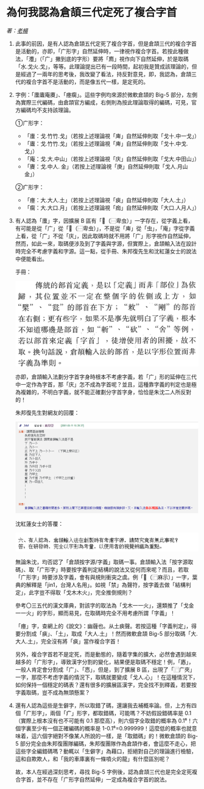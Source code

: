 # 為何我認為倉頡三代定死了複合字首
_著：[老楊](https://github.com/Arthurmcarthur)_

1. 此事的前因，是有人認為倉頡五代定死了複合字首，但是倉頡三代的複合字首是活動的，亦即，「广形字」自然延伸時，一律視作複合字首。若按此種做法，「灋」（「广」撇到底的字形）要將「廌」視作向下自然延伸，於是取碼「水.戈火.戈」，等等。此理論提出已有一段時間，起初我是贊成該理論的，但是經過了一兩年的思考後，我改變了看法，持反對意見，即，我認為，倉頡三代的複合字首不是活動的，而是像五代一樣，是定死的。
2. 字例：「螷蠯庵賡」、「瘞瘸」。這些字例均來源於微軟倉頡的 Big-5 部分，左側為實際三代編碼，由倉頡官方編成，右側則為按此理論取得的編碼，可見，官方編碼均不支持該理論。

    ①广形字：
    - 「螷：戈.竹竹.戈」（若按上述理論視「庳」自然延伸則取「戈十.中一戈」）
    - 「蠯：戈.竹竹.戈」（若按上述理論視「庳」自然延伸則取「戈十.中戈.戈」）
    - 「庵：戈.大.中山」（若按上述理論視「庆」自然延伸則取「戈大.中田山」）
    - 「賡：戈.中人. 金」（若按上述理論視「庚」自然延伸則取「戈人.月山金」）

    ②疒形字：
    - 「瘞：大.大人.土」（若按上述理論視「㾜」自然延伸則取「大人.土」）
    - 「瘸：大.大口.月」（若按上述理論視「痂」自然延伸則取「大口.人月人」）

3. 有人認為「螷」字，因擴展 B 區有「𧌠（⿱卑虫）」一字存在，從字義上看，有可能是從「广」從「𧌠（⿱卑虫）」，不是從「庳」從「虫」，「庵」字從字義上看，從「广」不從「庆」，因此取碼時就不用將「广」形字視作自然延伸，然而，如此一來，取碼便涉及到了字義與字源，但實際上，倉頡輸入法在設計時完全不考慮字義和字源。這一點，從手冊、朱邦復先生和沈紅蓮女士的說法中便能看出。

    手冊：

    ![](https://raw.githubusercontent.com/mrhso/Cangjie_Note/master/img/c48c9a62f77e4b210f0c134ae7192fb044ad3838.png)

    亦即，倉頡輸入法劃分字首字身時根本不考慮字義，若「广」形的延伸在三代中一定作為字首，那「庆」怎不成為字首呢？並且，這種靠字義的判定也是極為複雜的，不明白字義，就不能正確劃分字首字身，恰恰是朱沈二人所反對的！

    朱邦復先生對網友的回覆：

    ![](https://raw.githubusercontent.com/mrhso/Cangjie_Note/master/img/4da35dd9071588a74b00e1303b181e06d028520c.png)

    沈紅蓮女士的答覆：

    ![](https://raw.githubusercontent.com/mrhso/Cangjie_Note/master/img/b5a6236cabf7e7b2be257d8bbb0c834ebb3266b2.png)

    無論朱沈，均否認了「倉頡按字源/字義」取碼一事。倉頡輸入法「按字源取碼」、取「广形字」時要按字義判定結構的說法又從何而來呢？而且，若取「广形字」時要涉及字義，會有與規則衝突之虞。例「𢋎（⿸麻示）」一字，葉典的解釋是「jin1，台灣人名用」。如視「禁」為聲符，按字義去做「結構判定」，此字豈不得取「戈木木火」，完全推倒規則？

    參考〇三五代的漢文庫典，對該字的取法為「戈木一一火」，還類推了「戈金一一火」的字形，顯而易見，在取碼時完全不用考慮所謂「字義」！

    「瘞」字，查網上的《說文》：幽薶也。从土㾜聲。若按這種「字義判定」，得要分割成「㾜」、「土」，取成「大人.土」！然而微軟倉頡 Big-5 部分取碼「大.大人.土」，完全沒有將「㾜」當作複合字首！

    另外，複合字首若不是定死，而是動態的，隨着字集的擴大，必然會遇到越來越多的「广形字」，導致漢字分割的變化，結果便是取碼不穩定！例，「㥷」，一般人肯定會分割成「广」、「㤲」，但是，到了擴展 B 區，出現了「⿸广夾」一字，那麼不考虑字義的情況下，取碼就要變成「戈人.心」！在這種情況下，如何保持一個穩定的碼表？還有很多的擴展區漢字，完全找不到釋義，若要按字義取碼，豈不成為無頭懸案？

4. 還有人認為這些是生僻字，所以取錯了碼，還讓我去補概率論。但，上方有四個「广形字」，兩個「疒」形字，都取錯碼，可能嗎？不妨假設錯碼率是 0.1（實際上根本沒有也不可能有 0.1 那麼高），則六個字全取錯的概率為 0.1⁶！六個字裏至少有一個正確編碼的概率是 1-0.1⁶=0.999999！這麼低的概率也就意味着，這六個字絕對不像某人所說的一樣，是「取錯碼」的！微軟倉頡的 Big-5 部分完全由朱邦復團隊編碼，朱邦復團隊作為倉頡作者，會這麼不走心，把這些字全編錯碼嗎？動輒以「生僻字」為藉口，拒絕對自己的理論進行檢驗，這和自欺欺人，和「我的車庫裏有一條噴火的龍」有什麼區別呢？

    故，本人在經過深刻思考，尋找 Big-5 字例後，認為倉頡三代也是完全定死複合字首，並不存在「广形字自然延伸」一定成為複合字首的說法。
